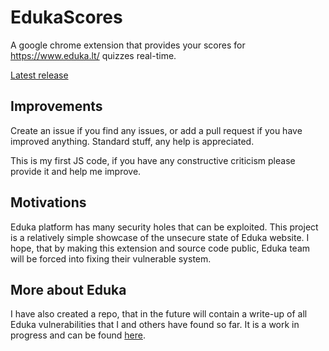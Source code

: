 # EdukaScores

A google chrome extension that provides your scores for <https://www.eduka.lt/> quizzes real-time.

[Latest release](https://chrome.google.com/webstore/detail/eduka-scores/kdocdadhfpdpkopnegnejlgkfjbdbcih?hl=en)

## Improvements

Create an issue if you find any issues, or add a pull request if you have improved anything. Standard stuff, any help is appreciated.

This is my first JS code, if you have any constructive criticism please provide it and help me improve.

## Motivations

Eduka platform has many security holes that can be exploited. This project is a relatively simple showcase of the unsecure state of Eduka website. I hope, that by making this extension and source code public, Eduka team will be forced into fixing their vulnerable system.

## More about Eduka

I have also created a repo, that in the future will contain a write-up of all Eduka vulnerabilities that I and others have found so far. It is a work in progress and can be found [here](https://github.com/Adomas-Alimas/EdukaExploits).
